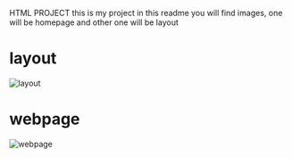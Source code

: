 HTML PROJECT
this is my project in this readme you will find images, one will be homepage and other one will be layout

#  **layout**
![layout](layout.jpeg)
#  **webpage**
![webpage](webpage.jpeg)

